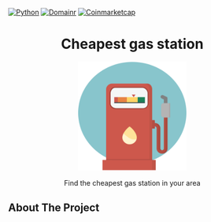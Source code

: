 <!-- PROJECT LOGO -->
[![Python](https://img.shields.io/badge/Language-Python-blue.svg?style=flat-square&logo=Python&logoColor=white)](https://www.python.org/) 
[![Domainr](https://img.shields.io/badge/API-Domainr-yellowgreen.svg?style=flat-square&logo=Domainr&logoColor=white)](https://domainr.com/docs/api) 
[![Coinmarketcap](https://img.shields.io/badge/API-Coinmarketcap-green.svg?style=flat-square&logo=Coinmarketcap&logoColor=white)](https://coinmarketcap.com/api/) 


<h1 align="center">Cheapest gas station</h1>
<p align="center">
  <a href="![image](https://github.com/DanielGuo1/cheapest_gasstation/blob/main/images/gas_station.png)">
    <img src="https://github.com/DanielGuo1/cheapest_gasstation/blob/main/images/gas_station.png" alt="Logo" width="220" height="220">
  </a>
  <p align="center">
    Find the cheapest gas station in your area
  </p>
</p>


## About The Project
